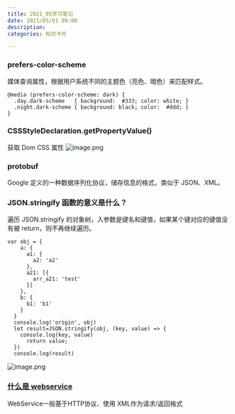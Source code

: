 ```yaml
---
title: 2021_05学习笔记
date: 2021/05/01 00:00
description:
categories: 知识卡片

---
```


### prefers-color-scheme

媒体查询属性，根据用户系统不同的主题色（亮色、暗色）来匹配样式。

```
@media (prefers-color-scheme: dark) {
  .day.dark-scheme   { background:  #333; color: white; }
  .night.dark-scheme { background: black; color:  #ddd; }
}
```

### CSSStyleDeclaration.getPropertyValue()

获取 Dom CSS 属性
![image.png](https://images.scar.site/WEBRESOURCE10497416680083415deb72827d51a9e3.png)

### protobuf

Google 定义的一种数据序列化协议，储存信息的格式，类似于 JSON、XML。

### JSON.stringify 函数的意义是什么？

遍历 JSON.stringify 的对象树，入参数是键名和键值，如果某个键对应的键值没有被 return，则不再继续遍历。

```
var obj = {
    a: {
      a1: {
        a2: 'a2'
      },
      a21: [{
        arr_a21: 'test'
      }]
    },
    b: {
      b1: 'b1'
    }
  }
  console.log('origin', obj)
  let result=JSON.stringify(obj, (key, value) => {
    console.log(key, value)
      return value;
  })
  console.log(result)
```

![image.png](https://images.scar.site/WEBRESOURCE24d17748af02707ba003dab25c51d0f4.png)

### [什么是 webservice](https://zhuanlan.zhihu.com/p/97640202)

WebService一般基于HTTP协议、使用 XML作为请求/返回格式
